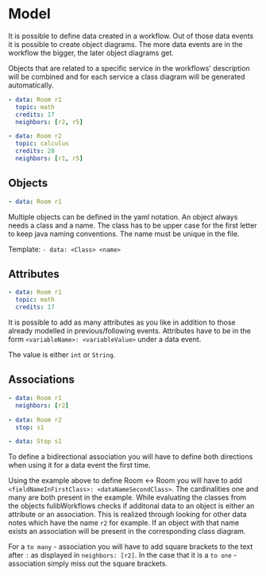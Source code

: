 # Model
It is possible to define data created in a workflow. Out of those data events it is possible to create
object diagrams. The more data events are in the workflow the bigger, the later object diagrams get.

Objects that are related to a specific service in the workflows' description will be combined and for each service
a class diagram will be generated automatically.

```yaml
- data: Room r1
  topic: math
  credits: 17
  neighbors: [r2, r5]

- data: Room r2
  topic: calculus
  credits: 20
  neighbors: [r1, r5]
```

## Objects
```yaml
- data: Room r1
```

Multiple objects can be defined in the yaml notation. An object always needs a class and a name.
The class has to be upper case for the first letter to keep java naming conventions.
The name must be unique in the file.

Template: `- data: <Class> <name>`

## Attributes
```yaml
- data: Room r1
  topic: math
  credits: 17
```

It is possible to add as many attributes as you like in addition to those already modelled in previous/following events.
Attributes have to be in the form `<variableName>: <variableValue>` under a data event.

The value is either `int` or `String`.

## Associations
```yaml
- data: Room r1
  neighbors: [r2]

- data: Room r2
  stop: s1

- data: Stop s1
```
To define a bidirectional association you will have to define both directions when using it for a data event the first time.

Using the example above to define Room <-> Room you will have to add `<fieldNameInFirstClass>: <dataNameSecondClass>`.
The cardinalities one and many are both present in the example.
While evaluating the classes from the objects fulibWorkflows checks if additonal data to an object is either an attribute or an
association.
This is realized through looking for other data notes which have the name `r2` for example.
If an object with that name exists an association will be present in the corresponding class diagram.

For a `to many` - association you will have to add square brackets to the text after `:` as displayed in `neighbors: [r2]`.
In the case that it is a `to one` - association simply miss out the square brackets.
